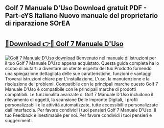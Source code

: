 ## Golf 7 Manuale D'Uso Download gratuit PDF - Part-eYS Italiano Nuovo manuale del proprietario di riparazione SOrEA

# <h2><a href="http://dfaqcg.blite.top/?on=Golf+7+Manuale+D%27Uso">🔗Download 👉🔴 Golf 7 Manuale D'Uso</a></h2>

[![Golf 7 Manuale D'Uso download](https://i.imgur.com/lujVjoI.png)](http://dfaqcg.blite.top/?on=Golf+7+Manuale+D%27Uso)
Benvenuto nel manuale di Istruzioni per il tuo Golf 7 Manuale D'Uso appena acquistato. Questa guida completa ha lo scopo di aiutarti a diventare un utente esperto del tuo Prodotto fornendo una spiegazione dettagliata delle sue caratteristiche, funzioni e vantaggi. Troverai istruzioni chiare per L'installazione, L'uso, la manutenzione e la risoluzione dei problemi. Compatibile con le principali marche questo Golf 7 Manuale D'Uso è compatibile con le principali marche di prodotti compatibili. Le funzionalità avanzate di Golf 7 Manuale D'Uso includono il rilevamento di oggetti, la scansione Delle Impronte Digitali, i profili personalizzabili e le attività automatizzate, tutte accessibili e personalizzate dall'interfaccia. Per favore condividi i tuoi pensieri Golf 7 Manuale D'Uso. Il tuo Feedback è inestimabile per noi. Per favore condividi i tuoi pensieri e suggerimenti.
